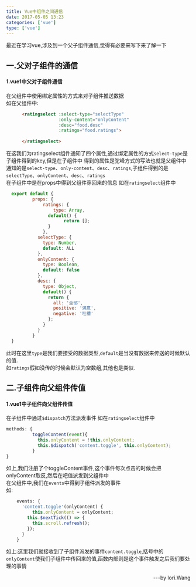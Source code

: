 ```yaml
---
title: Vue中组件之间通信
date: 2017-05-05 13:23
categories: ['vue']
type: ['vue']
---
```

最近在学习vue,涉及到一个父子组件通信,觉得有必要来写下来了解一下
## 一.父对子组件的通信
#### 1.vue1中父对子组件通信
在父组件中使用绑定属性的方式来对子组件推送数据<br>
如在父组件中:
```html
      <ratingselect :select-type="selectType"
                    :only-content="onlyContent"
                    :desc="food.desc"
                    :ratings="food.ratings">
        
      </ratingselect>
```
在这我们为ratingselect组件通知了四个属性,通过绑定属性的方式`select-type`是子组件得到的key,但是在子组件中
得到的属性是驼峰方式的写法也就是父组件中通知的是`select-type`、`only-content`、`desc`、`ratings`,子组件得到的是`selectType`、`onlyContent`、`desc`、`ratings`<br>
在子组件中是在props中得到父组件穿回来的信息
如在`ratingselect`组件中
```javascript
  export default {
          props: {
              ratings: {
                  type: Array,
                default() {
                      return [];
                }
              },
            selectType: {
              type: Number,
              default: ALL
            },
            onlyContent: {
              type: Boolean,
              default: false
            },
            desc: {
              type: Object,
              default() {
                return {
                  all: '全部',
                  positive: '满意',
                  negative: '吐槽'
                };
              }
            }
          }
  }
```
此时在这里`type`是我们要接受的数据类型,`default`是当没有数据来传送的时候默认的值.<br>
如`ratings`假如没传的时候会默认为空数组,其他也是类似.<br>
## 二.子组件向父组件传值
#### 1.vue1中子组件向父组件传值
在子组件中通过`$dispatch`方法派发事件
如在`ratingselect`组件中
```javascript
methods: {
          toggleContent(event){
            this.onlyContent = !this.onlyContent;
            this.$dispatch('content.toggle', this.onlyContent);
          }
}
```
如上,我们注册了个toggleContent事件,这个事件每次点击的时候会把onlyContent取反,然后在吧值派发到父组件中<br>
在父组件中,我们在`events`中得到子组件派发的事件<br>
如:
```javascript
    events: {
      'content.toggle'(onlyContent) {
          this.onlyContent = onlyContent;
        this.$nextTick(() => {
          this.scroll.refresh();
        });
      }
    }
```
如上:这里我们就接收到了子组件派发的事件`content.toggle`,括号中的`onlyContent`使我们子组件中传回来的值,函数内部则是这个事件触发之后我们要处理的事情<br>


<p align=right>---by  lori.Wang</p>